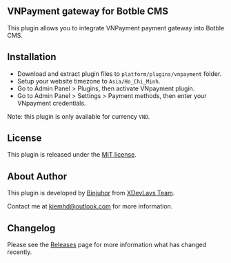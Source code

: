 ## VNPayment gateway for Botble CMS

This  plugin allows you to integrate VNPayment payment gateway into Botble CMS.

## Installation

- Download and extract plugin files to `platform/plugins/vnpayment` folder.
- Setup your website timezone to `Asia/Ho_Chi_Minh`.
- Go to Admin Panel > Plugins, then activate VNpayment plugin.
- Go to Admin Panel > Settings > Payment methods, then enter your VNpayment credentials.

Note: this plugin is only available for currency `VND`.

## License

This plugin is released under the [MIT license](LICENSE).

## About Author

This plugin is developed by [Binjuhor](https://binjuhor.now.sh) from [XDevLavs Team](https://xdevlabs.com).

Contact me at [kiemhd@outlook.com](mailto:kiemhd@outlook.com) for more information.

## Changelog

Please see the [Releases](../../releases) page for more information what has changed recently.
